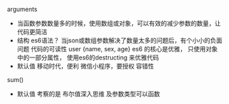 arguments
- 当函数参数数量多的时候，使用数组或对象，可以有效的减少参数的数量，让代码更简洁
- 结构 es6语法？
  当json或数组参数解决了数量太多的问题后，有个小小的负面问题
  代码的可读性
  user {name, sex, age}
es6 的核心是优雅， 
  只使用对象中的一部分属性， 使用es6的destructing 来优雅代码
- 默认值
  移动时代，便利 
  微信小程序，要授权 
  容错性 

sum()
- 默认值 考察的是 布尔值深入思维 及参数类型可以函数